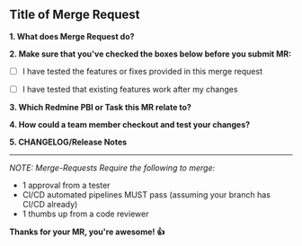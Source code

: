 ## Title of Merge Request 



**1. What does Merge Request do?**


**2. Make sure that you've checked the boxes below before you submit MR:**

- [ ] I have tested the features or fixes provided in this merge request
- [ ] I have tested that existing features work after my changes 


**3. Which Redmine PBI or Task this MR relate to?**

**4. How could a team member checkout and test your changes?**



**5. CHANGELOG/Release Notes**


---

_NOTE: Merge-Requests Require the following to merge:_ 
* 1 approval from a tester
* CI/CD automated pipelines MUST pass (assuming your branch has CI/CD already)
* 1 thumbs up from a code reviewer



**Thanks for your MR, you're awesome! :+1:**
